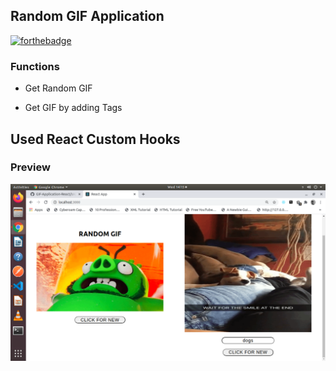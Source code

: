 ## Random GIF Application

[![forthebadge](https://forthebadge.com/images/badges/made-with-javascript.svg)](https://forthebadge.com)

### Functions

* Get Random GIF

* Get GIF by adding Tags

## Used React Custom Hooks

### Preview

![Demo](https://github.com/khansamad99/GIF-Application-React/blob/main/public/Screenshot%20from%202020-11-11%2014-15-35.png)
